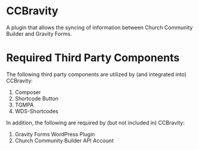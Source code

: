 # CCBravity
A plugin that allows the syncing of information between Church Community Builder and Gravity Forms.

# Required Third Party Components
The following third party components are utilized by (and integrated into) CCBravity:
1. Composer
1. Shortcode Button
1. TGMPA
1. WDS-Shortcodes

In addition, the following are required by (but not included in) CCBravity:
1. Gravity Forms WordPress Plugin
1. Church Community Builder API Account
